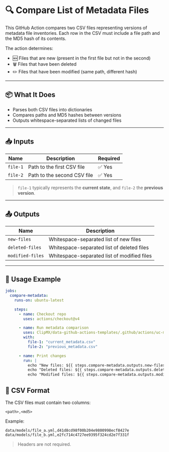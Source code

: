 # 🔍 Compare List of Metadata Files

This GitHub Action compares two CSV files representing versions of metadata file inventories. Each row in the CSV must include a file path and the MD5 hash of its contents.

The action determines:
- 🆕 Files that are new (present in the first file but not in the second)
- 🗑️ Files that have been deleted
- ✏️ Files that have been modified (same path, different hash)

---

## 📦 What It Does

- Parses both CSV files into dictionaries
- Compares paths and MD5 hashes between versions
- Outputs whitespace-separated lists of changed files

---

## 📥 Inputs

| Name      | Description                    | Required |
|-----------|--------------------------------|----------|
| `file-1`  | Path to the first CSV file     | ✅ Yes   |
| `file-2`  | Path to the second CSV file    | ✅ Yes   |

> `file-1` typically represents the **current state**, and `file-2` the **previous version**.

---

## 📤 Outputs

| Name            | Description                                 |
|-----------------|---------------------------------------------|
| `new-files`     | Whitespace-separated list of new files      |
| `deleted-files` | Whitespace-separated list of deleted files  |
| `modified-files`| Whitespace-separated list of modified files |

---

## 🧪 Usage Example

```yaml
jobs:
  compare-metadata:
    runs-on: ubuntu-latest

    steps:
      - name: Checkout repo
        uses: actions/checkout@v4

      - name: Run metadata comparison
        uses: ClipMX/data-github-actions-templates/.github/actions/uc-metadata-compare-action@main
        with:
          file-1: "current_metadata.csv"
          file-2: "previous_metadata.csv"

      - name: Print changes
        run: |
          echo "New files: ${{ steps.compare-metadata.outputs.new-files }}"
          echo "Deleted files: ${{ steps.compare-metadata.outputs.deleted-files }}"
          echo "Modified files: ${{ steps.compare-metadata.outputs.modified-files }}"
```

## 📁 CSV Format

The CSV files must contain two columns:

```
<path>,<md5>
```

Example:

```
data/models/file_a.yml,d41d8cd98f00b204e9800998ecf8427e
data/models/file_b.yml,e2fc714c4727ee9395f324cd2e7f331f
```

> Headers are not required.